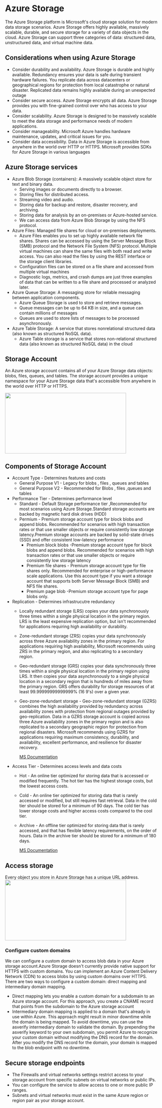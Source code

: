 # Azure Storage
The Azure Storage platform is Microsoft's cloud storage solution for modern data storage scenarios. Azure Storage offers highly available, massively scalable, durable, and secure storage for 
a variety of data objects in the cloud.
Azure Storage can support three categories of data: structured data, unstructured data, and virtual machine data.
## Considerations when using Azure Storage
* Consider durability and availability. Azure Storage is durable and highly available. Redundancy ensures your data is safe during transient hardware failures. You replicate data across datacenters or geographical regions for protection from local catastrophe or natural disaster. Replicated data remains highly available during an unexpected outage
* Consider secure access. Azure Storage encrypts all data. Azure Storage provides you with fine-grained control over who has access to your data.
* Consider scalability. Azure Storage is designed to be massively scalable to meet the data storage and performance needs of modern applications.
* Consider manageability. Microsoft Azure handles hardware maintenance, updates, and critical issues for you.
* Consider data accessibility. Data in Azure Storage is accessible from anywhere in the world over HTTP or HTTPS. Microsoft provides SDKs for Azure Storage in various languages

## Azure Storage services
* Azure Blob Storage (containers): A massively scalable object store for text and binary data.
   * Serving images or documents directly to a browser.
   * Storing files for distributed access.
   * Streaming video and audio.
   * Storing data for backup and restore, disaster recovery, and archiving.
   * Storing data for analysis by an on-premises or Azure-hosted service.
   * We can access data from Azure Blob Storage by using the NFS protocol.
* Azure Files: Managed file shares for cloud or on-premises deployments.
  * Azure Files enables you to set up highly available network file shares. Shares can be accessed by using the Server Message Block (SMB) protocol and the Network File System (NFS) protocol. Multiple virtual machines can share the same files with both read and write access. You can also read the files by using the REST interface or the storage client libraries.
  * Configuration files can be stored on a file share and accessed from multiple virtual machines
  * Diagnostic logs, metrics, and crash dumps are just three examples of data that can be written to a file share and processed or analyzed later.
* Azure Queue Storage: A messaging store for reliable messaging between application components.
   * Azure Queue Storage is used to store and retrieve messages.
   * Queue messages can be up to 64 KB in size, and a queue can contain millions of messages
   * Queues are used to store lists of messages to be processed asynchronously.
* Azure Table Storage: A service that stores nonrelational structured data (also known as structured NoSQL data).
   * Azure Table storage is a service that stores non-relational structured data (also known as structured NoSQL data) in the cloud
     
  
## Storage Account 
An Azure storage account contains all of your Azure Storage data objects: blobs, files, queues, and tables. The storage account provides a unique namespace for your Azure Storage data that's
accessible from anywhere in the world over HTTP or HTTPS.


<img src="https://github.com/Renjeeshrk/PublicRepo01/assets/51906504/bfbfad41-8bd9-4c94-bbd3-1854665dee6c"  width="400" height="200">

## Components of Storage Account 
* Account Type - Determines features and costs
  * General Purpose V1 - Legacy for blobs , files , queues and tables 
  * General Purpose V2 - Recommended for Blobs , files ,queues and tables 
* Performance Tier - Determines performance level
  * Standard - Default Storage performance tier ,Recommended for most scenarios using Azure Storage.Standard storage  accounts are backed by magnetic hard disk drives (HDD)
  * Permium - Premium storage account type for block blobs and append blobs. Recommended for scenarios with high transaction rates or that use smaller objects or require consistently low storage latency.Premium storage accounts are backed by solid-state drives (SSD) and offer consistent low-latency performance
     * Premium block blobs -Premium storage account type for block blobs and append blobs. Recommended for scenarios with high transaction rates or that use smaller objects or require consistently low storage latency
     * Premium file shares - Premium storage account type for file shares only. Recommended for enterprise or high-performance scale applications. Use this account type if you want a storage account that supports both Server Message Block (SMB) and NFS file shares.
     * Premium page blob -Premium storage account type for page blobs only.
* Replication - Determines infrastrucutre redundancy
  * Locally redundant storage (LRS) copies your data synchronously three times within a single physical location in the primary region. LRS is the least expensive replication option, but isn't recommended for applications requiring high availability or durability.
  * Zone-redundant storage (ZRS) copies your data synchronously across three Azure availability zones in the primary region. For applications requiring high availability, Microsoft recommends using ZRS in the primary region, and also replicating to a secondary region.
  * Geo-redundant storage (GRS) copies your data synchronously three times within a single physical location in the primary region using LRS. It then copies your data asynchronously to a single physical location in a secondary region that is hundreds of miles away from the primary region. GRS offers durability for storage resources of at least 99.99999999999999% (16 9's) over a given year.
  * Geo-zone-redundant storage - Geo-zone-redundant storage (GZRS) combines the high availability provided by redundancy across availability zones with protection from regional outages provided by geo-replication. Data in a GZRS storage account is copied across three Azure availability zones in the primary region and is also replicated to a secondary geographic region for protection from regional disasters. Microsoft recommends using GZRS for applications requiring maximum consistency, durability, and availability, excellent performance, and resilience for disaster recovery.
    
    [MS Documentation](https://learn.microsoft.com/en-us/azure/storage/common/storage-redundancy) 
* Access Tier  - Determines access levels and data costs
  * Hot - An online tier optimized for storing data that is accessed or modified frequently. The hot tier has the highest storage costs, but the lowest access costs.
  * Cold - An online tier optimized for storing data that is rarely accessed or modified, but still requires fast retrieval. Data in the cold tier should be stored for a minimum of 90 days. The cold tier has lower storage costs and higher access costs compared to the cool tier.
  * Archive -  An offline tier optimized for storing data that is rarely accessed, and that has flexible latency requirements, on the order of hours. Data in the archive tier should be stored for a minimum of 180 days.
    
    [MS Documentation](https://learn.microsoft.com/en-us/azure/storage/common/storage-redundancy](https://learn.microsoft.com/en-us/azure/storage/blobs/access-tiers-overview)https://learn.microsoft.com/en-us/azure/storage/blobs/access-tiers-overview) 
## Access storage
Every object you store in Azure Storage has a unique URL address. 
<img src="https://github.com/Renjeeshrk/PublicRepo01/assets/51906504/3c169693-edf9-4f54-990b-83ce2a982e39"  width="400" height="200">

### Configure custom domains
We can configure a custom domain to access blob data in your Azure storage account.Azure Storage doesn't currently provide native support for HTTPS with custom domains. You can implement an Azure Content Delivery Network (CDN) to access blobs by using custom domains over HTTPS.
There are two ways to configure a custom domain: direct mapping and intermediary domain mapping.
* Direct mapping lets you enable a custom domain for a subdomain to an Azure storage account. For this approach, you create a CNAME record that points from the subdomain to the Azure storage account
* Intermediary domain mapping is applied to a domain that's already in use within Azure. This approach might result in minor downtime while the domain is being mapped. To avoid downtime, you can use the asverify intermediary domain to validate the domain. By prepending the asverify keyword to your own subdomain, you permit Azure to recognize your custom domain without modifying the DNS record for the domain. After you modify the DNS record for the domain, your domain is mapped to the blob endpoint with no downtime.

## Secure storage endpoints
* The Firewalls and virtual networks settings restrict access to your storage account from specific subnets on virtual networks or public IPs.
* You can configure the service to allow access to one or more public IP ranges.
* Subnets and virtual networks must exist in the same Azure region or region pair as your storage account.






